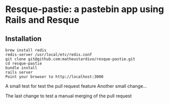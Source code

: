 # Resque-pastie: a pastebin app using Rails and Resque

## Installation

    brew install redis
    redis-server /usr/local/etc/redis.conf
    git clone git@github.com:matheustardivo/resque-pastie.git
    cd resque-pastie
    bundle install
    rails server
    Point your browser to http://localhost:3000

A small test for test the pull request feature
Another small change...

The last change to test a manual merging of the pull request

